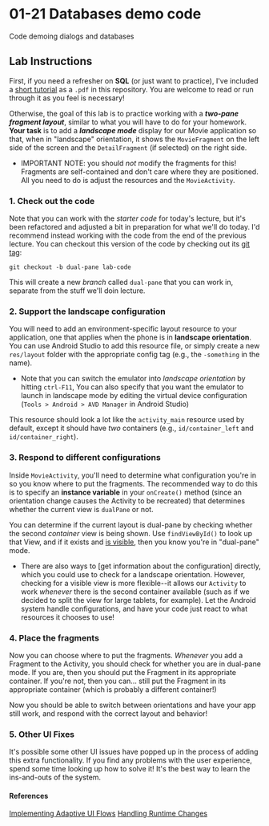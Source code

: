# 01-21 Databases demo code
Code demoing dialogs and databases


## Lab Instructions
First, if you need a refresher on **SQL** (or just want to practice), I've included a [short tutorial](Optional-SQLite-Tutorial.pdf) as a `.pdf` in this repository. You are welcome to read or run through it as you feel is necessary!

Otherwise, the goal of this lab is to practice working with a ___two-pane fragment layout___, similar to what you will have to do for your homework. **Your task** is to add a ___landscape mode___ display for our Movie application so that, when in "landscape" orientation, it shows the `MovieFragment` on the left side of the screen and the `DetailFragment` (if selected) on the right side.
- IMPORTANT NOTE: you should _not_ modify the fragments for this! Fragments are self-contained and don't care where they are positioned. All you need to do is adjust the resources and the `MovieActivity`.

### 1. Check out the code
Note that you can work with the _starter code_ for today's lecture, but it's been refactored and adjusted a bit in preparation for what we'll do today. I'd recommend instead working with the code from the end of the previous lecture. You can checkout this version of the code by checking out its [git tag](https://git-scm.com/book/en/v2/Git-Basics-Tagging):
```
git checkout -b dual-pane lab-code
```
This will create a new _branch_ called `dual-pane` that you can work in, separate from the stuff we'll doin lecture.

### 2. Support the landscape configuration
You will need to add an environment-specific layout resource to your application, one that applies when the phone is in __landscape orientation__. You can use Android Studio to add this resource file, or simply create a new `res/layout` folder with the appropriate config tag (e.g., the `-something` in the name).

- Note that you can switch the emulator into _landscape orientation_ by hitting `ctrl-F11`, You can also specify that you want the emulator to launch in landscape mode by editing the virtual device configuration (`Tools > Android > AVD Manager` in Android Studio)

This resource should look a lot like the `activity_main` resource used by default, except it should have _two_ containers (e.g., `id/container_left` and `id/container_right`).


### 3. Respond to different configurations
Inside `MovieActivity`, you'll need to determine what configuration you're in so you know where to put the fragments. The recommended way to do this is to specify an **instance variable** in your `onCreate()` method (since an orientation change causes the Activity to be recreated) that determines whether the current view is `dualPane` or not.

You can determine if the current layout is dual-pane by checking whether the second _container_ view is being shown. Use `findViewById()` to look up that View, and if it exists and <a href="http://developer.android.com/reference/android/view/View.html#getVisibility()">is visible</a>, then you know you're in "dual-pane" mode.
- There are also ways to [get information about the configuration] directly, which you could use to check for a landscape orientation. However, checking for a visible view is more flexible--it allows our `Activity` to work _whenever_  there is the second container available (such as if we decided to split the view for large tablets, for example). Let the Android system handle configurations, and have your code just react to what resources it chooses to use!


### 4. Place the fragments
Now you can choose where to put the fragments. _Whenever_ you add a Fragment to the Activity, you should check for whether you are in dual-pane mode. If you are, then you should put the Fragment in its appropriate container. If you're not, then you can... still put the Fragment in its appropriate container (which is probably a different container!)

Now you should be able to switch between orientations and have your app still work, and respond with the correct layout and behavior!

### 5. Other UI Fixes
It's possible some other UI issues have popped up in the process of adding this extra functionality. If you find any problems with the user experience, spend some time looking up how to solve it! It's the best way to learn the ins-and-outs of the system.


#### References
[Implementing Adaptive UI Flows](http://developer.android.com/training/multiscreen/adaptui.html)
[Handling Runtime Changes](http://developer.android.com/guide/topics/resources/runtime-changes.html)
